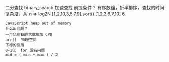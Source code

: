 二分查找   binary_search
    加速查找 
    前提条件？
    有序数组，折半排序，查找的时间复杂度，从  n => log2N
    [1,2,10,3,5,7,9].sort()
    [1,2,3,6,7,10] 6

    JavaScript heap out of memory
    什么出问题？
    一个亿左右的大数相加 CPU 
    arr[]  物理空间 
    下标的引用 
    0-1亿  for 没有问题
    mid = ( min + max ) / 2